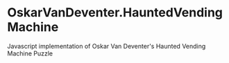 OskarVanDeventer.HauntedVendingMachine
======================================

Javascript implementation of Oskar Van Deventer's Haunted Vending Machine Puzzle
